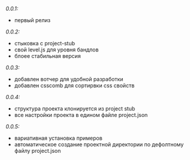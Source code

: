 *0.0.1:*
- первый релиз

*0.0.2:*
- стыковка с project-stub
- свой level.js для уровня бандлов
- блоее стабильная версия

*0.0.3:*
- добавлен вотчер для удобной разработки
- добавлен csscomb для сортирвки css свойств

*0.0.4:*
- структура проекта клонируется из project stub
- все настройки проекта в едином файле project.json

*0.0.5:*
- вариативная установка примеров
- автоматическое создание проектной директории по дефолтному файлу project.json